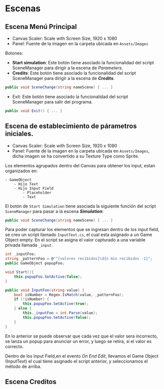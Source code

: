 # Escenas


## Escena Menú Principal

- Canvas Scaler: Scale with Screen Size, 1920 x 1080
- Panel: Fuente de la imagen en la carpeta ubicada en `Assets/Images`

Botones:
- **Start simulation**: Este botón tiene asociado la funcionalidad del script SceneManager para dirigir a la escena de *Parameters*.
- **Credits**: Este botón tiene asociado la funcionalidad del script SceneManager para dirigir a la escena de ***Credits***.
```c#
public void SceneChange(string nameScene) { ... }
```

- Exit: Este botón tiene asociado la funcionalidad del script SceneManager para salir del programa.
```c#
public void Exit() { ... }
```


## Escena de establecimiento de párametros iniciales.

- Canvas Scaler: Scale with Screen Size, 1920 x 1080
- Panel: Fuente de la imagen en la carpeta ubicada en `Assets/Images`, dicha imagen se ha convertido a su Texture Type como Sprite.

Los elementos agrupados dentro del Canvas para obtener los input, estan organizados en:  
```
- GameObject  
    - Hijo Text  
    - Hijo Input Field 
        - Placeholder
        - Text
```

El botón de `Start Simulation` tiene asociada la siguiente función del script `SceneManager` para pasar a la escena ***Simulation***:
```C#
public void SceneChange(string nameScene) { ... }
```

Para poder capturar los elementos que se ingresan dentro de los input field, se creo un script llamado `InputText.cs`, el cual esta asignado a un Game Object empty. En el script se asigna el valor capturado a una variable privada llamada `_input`.

```C#
int _inputFoo;
string _patternFoo = @"^[valores recibidos]\d{n min recibidos -1}";
public GameObject popupFoo;

void Start(){
    this.popupFoo.SetActive(false);
}

public void InputFoo(string value) {
    bool isNumber = Regex.IsMatch(value, _patternFoo);
    if (!isNumber) {
        this.popupFoo.SetActive(true);
    } else {
        this._inputFoo = int.Parse(value);
        this.popupFoo.SetActive(false);
    }
}
```

En lo anterior se puede observar que cada vez que el valor sera incorrecto, se lanza un popup para anunciar un error, y luego se retira, si el valor es correcto.

Dentro de los Input Field,en el evento *On End Edit*, llevamos el Game Object (InputText) el cual tiene asignado el script anterior, y seleccionamos el método de arriba. 

## Escena Creditos
